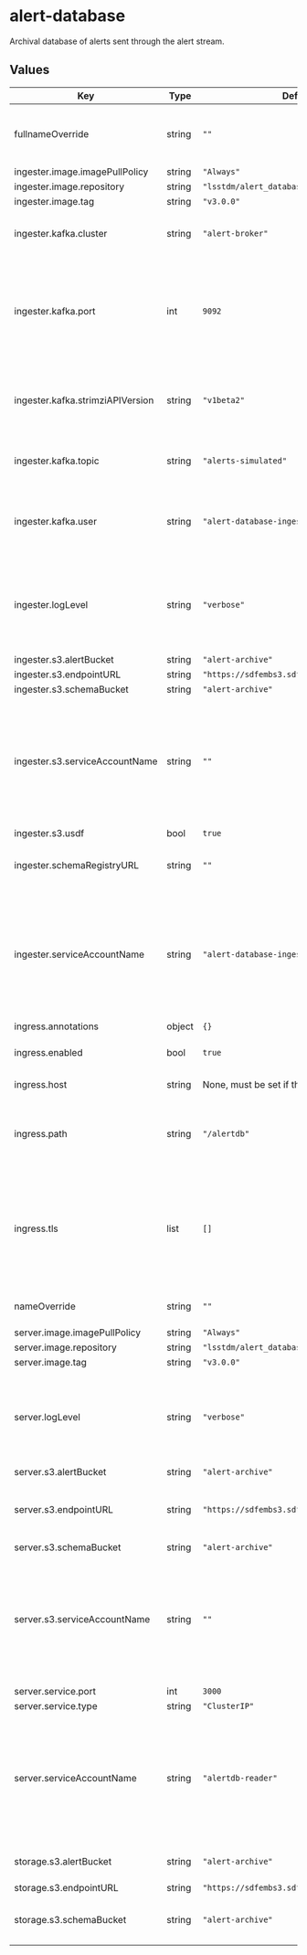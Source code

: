 # alert-database

Archival database of alerts sent through the alert stream.

## Values

| Key | Type | Default | Description |
|-----|------|---------|-------------|
| fullnameOverride | string | `""` | Override the full name for resources (includes the release name) |
| ingester.image.imagePullPolicy | string | `"Always"` |  |
| ingester.image.repository | string | `"lsstdm/alert_database_ingester"` |  |
| ingester.image.tag | string | `"v3.0.0"` |  |
| ingester.kafka.cluster | string | `"alert-broker"` | Name of a Strimzi Kafka cluster to connect to. |
| ingester.kafka.port | int | `9092` | Port to connect to on the Strimzi Kafka cluster. It should be an internal listener that expects SCRAM SHA-512 auth. |
| ingester.kafka.strimziAPIVersion | string | `"v1beta2"` | API version of the Strimzi installation's custom resource definitions |
| ingester.kafka.topic | string | `"alerts-simulated"` | Name of the topic which will holds alert data. |
| ingester.kafka.user | string | `"alert-database-ingester"` | The username of the Kafka user identity used to connect to the broker. |
| ingester.logLevel | string | `"verbose"` | set the log level of the application. can be 'info', or 'debug', or anything else to suppress logging. |
| ingester.s3.alertBucket | string | `"alert-archive"` |  |
| ingester.s3.endpointURL | string | `"https://sdfembs3.sdf.slac.stanford.edu/"` |  |
| ingester.s3.schemaBucket | string | `"alert-archive"` |  |
| ingester.s3.serviceAccountName | string | `""` | Name of a service account which has credentials granting access to the alert database's backing storage buckets. |
| ingester.s3.usdf | bool | `true` |  |
| ingester.schemaRegistryURL | string | `""` | URL of a schema registry instance |
| ingester.serviceAccountName | string | `"alert-database-ingester"` | The name of the Kubernetes ServiceAccount (*not* the Google Cloud IAM service account!) which is used by the alert database ingester. |
| ingress.annotations | object | `{}` |  |
| ingress.enabled | bool | `true` | Whether to create an ingress |
| ingress.host | string | None, must be set if the ingress is enabled | Hostname for the ingress |
| ingress.path | string | `"/alertdb"` | Subpath to host the alert database application under the ingress |
| ingress.tls | list | `[]` | Configures TLS for the ingress if needed. If multiple ingresses share the same hostname, only one of them needs a TLS configuration. |
| nameOverride | string | `""` | Override the base name for resources |
| server.image.imagePullPolicy | string | `"Always"` |  |
| server.image.repository | string | `"lsstdm/alert_database_server"` |  |
| server.image.tag | string | `"v3.0.0"` |  |
| server.logLevel | string | `"verbose"` | set the log level of the application. can be 'info', or 'debug', or anything else to suppress logging. |
| server.s3.alertBucket | string | `"alert-archive"` |  |
| server.s3.endpointURL | string | `"https://sdfembs3.sdf.slac.stanford.edu/"` | Project ID which has the above GCP IAM service account |
| server.s3.schemaBucket | string | `"alert-archive"` |  |
| server.s3.serviceAccountName | string | `""` | Name of a service account which has credentials granting access to the alert database's backing storage buckets. |
| server.service.port | int | `3000` |  |
| server.service.type | string | `"ClusterIP"` |  |
| server.serviceAccountName | string | `"alertdb-reader"` | The name of the Kubernetes ServiceAccount (*not* the Google Cloud IAM service account!) which is used by the alert database server. |
| storage.s3.alertBucket | string | `"alert-archive"` | Name of a s3 storage bucket with alert data |
| storage.s3.endpointURL | string | `"https://sdfembs3.sdf.slac.stanford.edu/"` |  |
| storage.s3.schemaBucket | string | `"alert-archive"` | Name of a s3 storage bucket with schema data |
